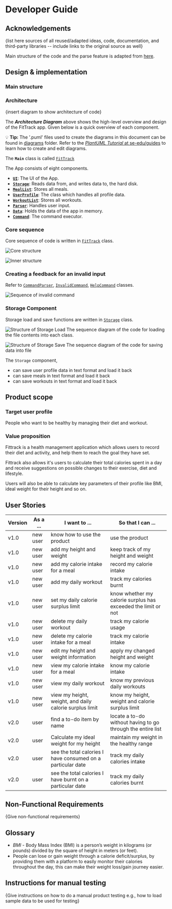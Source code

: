 # Developer Guide

## Acknowledgements

{list here sources of all reused/adapted ideas, code, documentation, and third-party libraries -- include links to the original source as well}

Main structure of the code and the parse feature is adapted from [here](https://github.com/se-edu/addressbook-level2).

## Design & implementation

### Main structure


### Architecture
{insert diagram to show architecture of code}

The ***Architecture Diagram*** above shows the high-level overview and design of the FitTrack app. 
Given below is a quick overview of each component.

<div markdown="span" class="alert alert-primary">

:bulb: **Tip:** The '.puml' files used to create the diagrams in this document can be found in [diagrams](./diagrams) 
folder. Refer to the [_PlantUML Tutorial_ at se-edu/guides](https://se-education.org/guides/tutorials/plantUml.html) 
to learn how to create and edit diagrams.

</div>

The **`Main`** class is called [`FitTrack`](../src/main/java/fittrack/FitTrack.java)

The App consists of eight components.
* [**`UI`**](#ui-component): The UI of the App.
* [**`Storage`**](#storage-component): Reads data from, and writes data to, the hard disk.
* [**`MealList`**](#meal-list-component): Stores all meals.
* [**`UserProfile`**](#user-profile-component): The class which handles all profile data.
* [**`WorkoutList`**](#workout-list-component): Stores all workouts.
* [**`Parser`**](#parser-component): Handles user input.
* [**`Data`**](#data-component): Holds the data of the app in memory.
* [**`Command`**](#command-component): The command executor.

### Core sequence
Core sequence of code is written in [`FitTrack`](../src/main/java/fittrack/FitTrack.java) class.

![Core structure](images/FitTrackOuter.svg "Outer Structure")

![Inner structure](images/FitTrackCore.svg "Core Structure")

### Creating a feedback for an invalid input
Refer to [`CommandParser`](../src/main/java/fittrack/parser/CommandParser.java),
[`InvalidCommand`](../src/main/java/fittrack/command/InvalidCommand.java),
[`HelpCommand`](../src/main/java/fittrack/command/HelpCommand.java)
classes.

![Sequence of invalid command](images/InvalidCommand.svg "Sequence of invalid command")

### Storage Component
Storage load and save functions are written in [`Storage`](../src/main/java/fittrack/storage/Storage.java) class.

![Structure of Storage Load](images/StorageLoad.svg)
The sequence diagram of the code for loading the file contents into each class.

![Structure of Storage Save](images/StorageSave.svg)
The sequence diagram of the code for saving data into file

The `Storage` component,
* can save user profile data in text format and load it back
* can save meals in text format and load it back
* can save workouts in text format and load it back

## Product scope
### Target user profile

People who want to be healthy by managing their diet and workout.

### Value proposition

Fittrack is a health management application which allows users to record their diet and activity, and help them to reach the goal they have set.

Fittrack also allows it's users to calculate their total calories spent in a day and receive suggestions
on possible changes to their exercise, diet and lifestyle.

Users will also be able to calculate key parameters of their profile like 
BMI, ideal weight for their height and so on.

## User Stories

|Version| As a ... | I want to ...                                               | So that I can ...                                             |
|--------|----------|-------------------------------------------------------------|---------------------------------------------------------------|
|v1.0|new user| know how to use the product                                 | use the product                                               |
|v1.0|new user| add my height and weight                                    | keep track of my height and weight                            |
|v1.0|new user| add my calorie intake for a meal                            | record my calorie intake                                      |
|v1.0|new user| add my daily workout                                        | track my calories burnt                                       |
|v1.0|new user| set my daily calorie surplus limit                          | know whether my calorie surplus has exceeded the limit or not |
|v1.0|new user| delete my daily workout                                     | track my calorie usage                                        |
|v1.0|new user| delete my calorie intake for a meal                         | track my calorie intake                                       |
|v1.0|new user| edit my height and weight information                       | apply my changed height and weight                            |
|v1.0|new user| view my calorie intake for a meal                           | know my calorie intake                                        |
|v1.0|new user| view my daily workout                                       | know my previous daily workouts                               |
|v1.0|new user| view my height, weight, and daily calorie surplus limit     | know my height, weight and calorie surplus limit              |
|v2.0|user| find a to-do item by name                                   | locate a to-do without having to go through the entire list   |
|v2.0|user| Calculate my ideal weight for my height                     | maintain my weight in the healthy range                       |
|v2.0|user| see the total calories I have consumed on a particular date | track my daily calories intake                                |
|v2.0|user| see the total calories I have burnt on a particular date    | track my daily calories burnt                                 |


## Non-Functional Requirements

{Give non-functional requirements}

## Glossary

* *BMI* - Body Mass Index (BMI) is a person’s weight in kilograms (or pounds) 
divided by the square of height in meters (or feet).
* People can lose or gain weight through a calorie deficit/surplus,
by providing them with a platform to easily monitor their calories 
throughout the day, this can make their weight loss/gain journey
easier.


## Instructions for manual testing

{Give instructions on how to do a manual product testing e.g., how to load sample data to be used for testing}

